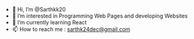 - 👋 Hi, I’m @Sarthkk20
- 👀 I’m interested in Programming Web Pages and developing Websites
- 🌱 I’m currently learning React
- 📫 How to reach me : sarthk24dec@gmail.com

<!---
Sarthkk20/Sarthkk20 is a ✨ special ✨ repository because its `README.md` (this file) appears on your GitHub profile.
You can click the Preview link to take a look at your changes.
--->
